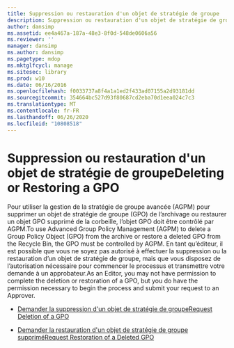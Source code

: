 ```yaml
---
title: Suppression ou restauration d'un objet de stratégie de groupe
description: Suppression ou restauration d'un objet de stratégie de groupe
author: dansimp
ms.assetid: ee4a467a-187a-48e3-8f0d-548de0606a56
ms.reviewer: ''
manager: dansimp
ms.author: dansimp
ms.pagetype: mdop
ms.mktglfcycl: manage
ms.sitesec: library
ms.prod: w10
ms.date: 06/16/2016
ms.openlocfilehash: f0033737a8f4a1a1ed2f433ad07155a2d93181dd
ms.sourcegitcommit: 354664bc527d93f80687cd2eba70d1eea024c7c3
ms.translationtype: MT
ms.contentlocale: fr-FR
ms.lasthandoff: 06/26/2020
ms.locfileid: "10808518"
---
```

# <span data-ttu-id="8cd01-103">Suppression ou restauration d'un objet de stratégie de groupe</span><span class="sxs-lookup"><span data-stu-id="8cd01-103">Deleting or Restoring a GPO</span></span>


<span data-ttu-id="8cd01-104">Pour utiliser la gestion de la stratégie de groupe avancée (AGPM) pour supprimer un objet de stratégie de groupe (GPO) de l’archivage ou restaurer un objet GPO supprimé de la corbeille, l’objet GPO doit être contrôlé par AGPM.</span><span class="sxs-lookup"><span data-stu-id="8cd01-104">To use Advanced Group Policy Management (AGPM) to delete a Group Policy Object (GPO) from the archive or restore a deleted GPO from the Recycle Bin, the GPO must be controlled by AGPM.</span></span> <span data-ttu-id="8cd01-105">En tant qu’éditeur, il est possible que vous ne soyez pas autorisé à effectuer la suppression ou la restauration d’un objet de stratégie de groupe, mais que vous disposez de l’autorisation nécessaire pour commencer le processus et transmettre votre demande à un approbateur.</span><span class="sxs-lookup"><span data-stu-id="8cd01-105">As an Editor, you may not have permission to complete the deletion or restoration of a GPO, but you do have the permission necessary to begin the process and submit your request to an Approver.</span></span>

-   [<span data-ttu-id="8cd01-106">Demander la suppression d'un objet de stratégie de groupe</span><span class="sxs-lookup"><span data-stu-id="8cd01-106">Request Deletion of a GPO</span></span>](request-deletion-of-a-gpo-agpm30ops.md)

-   [<span data-ttu-id="8cd01-107">Demander la restauration d'un objet de stratégie de groupe supprimé</span><span class="sxs-lookup"><span data-stu-id="8cd01-107">Request Restoration of a Deleted GPO</span></span>](request-restoration-of-a-deleted-gpo-agpm30ops.md)

 

 





